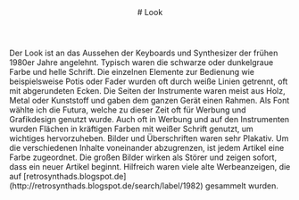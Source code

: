 <header markdown="1">
# Look <span></span>
</header>

<article markdown="1" class="">
Der Look ist an das Aussehen der Keyboards und Synthesizer der frühen 1980er Jahre angelehnt. Typisch waren die schwarze oder dunkelgraue Farbe und helle Schrift. Die einzelnen Elemente zur Bedienung wie beispielsweise Potis oder Fader wurden oft durch weiße Linien getrennt, oft mit abgerundeten Ecken. 
Die Seiten der Instrumente waren meist aus Holz, Metal oder Kunststoff und gaben dem ganzen Gerät einen Rahmen.
Als Font wählte ich die Futura, welche zu dieser Zeit oft für Werbung und Grafikdesign genutzt wurde. 
Auch oft in Werbung und auf den Instrumenten wurden Flächen in kräftigen Farben mit weißer Schrift genutzt, um wichtiges hervorzuheben. Bilder und Überschriften waren sehr Plakativ.
Um die verschiedenen Inhalte voneinander abzugrenzen, ist jedem Artikel eine Farbe zugeordnet. Die großen Bilder wirken als Störer und zeigen sofort, dass ein neuer Artikel beginnt.
Hilfreich waren viele alte Werbeanzeigen, die auf [retrosynthads.blogspot.de](http://retrosynthads.blogspot.de/search/label/1982) gesammelt wurden.
</article>

<aside markdown="1">

</aside>